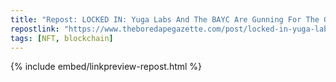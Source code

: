 ```yaml
---
title: "Repost: LOCKED IN: Yuga Labs And The BAYC Are Gunning For The Guinness World Record For Most Players In An Online Shooter During Project Dragon Tomorrow And You’re Invited To Help Make History!"
repostlink: "https://www.theboredapegazette.com/post/locked-in-yuga-labs-and-the-bayc-are-gunning-for-the-guinness-world-record-for-most-players-in-an-o"
tags: [NFT, blockchain]
---
```


{% include embed/linkpreview-repost.html %}
